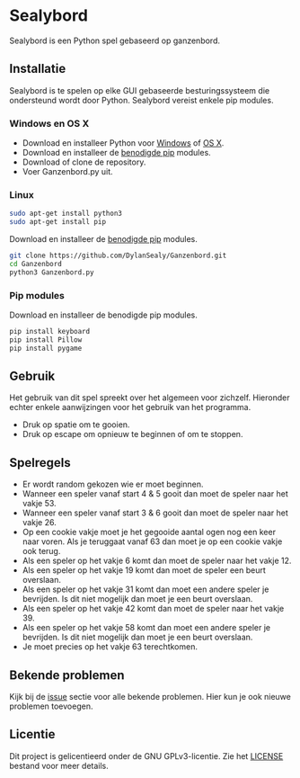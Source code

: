 # Sealybord
Sealybord is een Python spel gebaseerd op ganzenbord.

## Installatie
Sealybord is te spelen op elke GUI gebaseerde besturingssysteem die ondersteund wordt door Python. Sealybord vereist enkele pip modules.

### Windows en OS X
* Download en installeer Python voor [Windows](https://www.python.org/downloads/windows/) of [OS X](https://www.python.org/downloads/mac-osx/). 
* Download en installeer de [benodigde pip](#pip-modules) modules.
* Download of clone de repository.
* Voer Ganzenbord.py uit.

### Linux 
```bash
sudo apt-get install python3
sudo apt-get install pip
```
Download en installeer de [benodigde pip](#pip-modules) modules.
```bash
git clone https://github.com/DylanSealy/Ganzenbord.git
cd Ganzenbord
python3 Ganzenbord.py
```

### Pip modules
Download en installeer de benodigde pip modules.
```bash
pip install keyboard
pip install Pillow
pip install pygame
```

## Gebruik
Het gebruik van dit spel spreekt over het algemeen voor zichzelf. Hieronder echter enkele aanwijzingen voor het gebruik van het programma.
* Druk op spatie om te gooien.
* Druk op escape om opnieuw te beginnen of om te stoppen.

## Spelregels
* Er wordt random gekozen wie er moet beginnen.
* Wanneer een speler vanaf start 4 & 5 gooit dan moet de speler naar het vakje 53.
* Wanneer een speler vanaf start 3 & 6 gooit dan moet de speler naar het vakje 26.
* Op een cookie vakje moet je het gegooide aantal ogen nog een keer naar voren. Als je teruggaat vanaf 63 dan moet je op een cookie vakje ook terug.
* Als een speler op het vakje 6 komt dan moet de speler naar het vakje 12.
* Als een speler op het vakje 19 komt dan moet de speler een beurt overslaan.
* Als een speler op het vakje 31 komt dan moet een andere speler je bevrijden. Is dit niet mogelijk dan moet je een beurt overslaan.
* Als een speler op het vakje 42 komt dan moet de speler naar het vakje 39.
* Als een speler op het vakje 58 komt dan moet een andere speler je bevrijden. Is dit niet mogelijk dan moet je een beurt overslaan.
* Je moet precies op het vakje 63 terechtkomen. 

## Bekende problemen
Kijk bij de [issue](https://github.com/DylanSealy/Ganzenbord/issues) sectie voor alle bekende problemen. Hier kun je ook nieuwe problemen toevoegen. 

## Licentie 
Dit project is gelicentieerd onder de GNU GPLv3-licentie. Zie het [LICENSE](LICENSE) bestand voor meer details. 